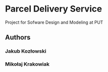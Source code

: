 # Parcel Delivery Service

Project for Sofware Design and Modeling at PUT

## Authors

### Jakub Kozłowski

### Mikołaj Krakowiak
